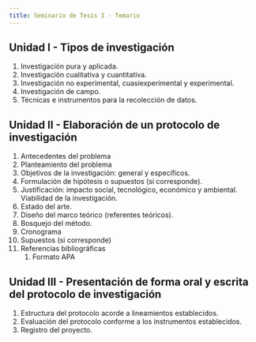 ```yaml
---
title: Seminario de Tesis I - Temario
---
```


## Unidad I - Tipos de investigación

1. Investigación pura y aplicada.
2. Investigación cualitativa y cuantitativa.
3. Investigación no experimental, cuasiexperimental y experimental.
4. Investigación de campo.
5. Técnicas e instrumentos para la recolección de datos.

## Unidad II - Elaboración de un protocolo de investigación

1. Antecedentes del problema
2. Planteamiento del problema
3. Objetivos de la investigación: general y específicos.
4. Formulación de hipótesis o supuestos (si corresponde).
5. Justificación: impacto social, tecnológico, económico y ambiental. Viabilidad de la investigación.
6. Estado del arte.
7. Diseño del marco teórico (referentes teóricos).
8. Bosquejo del método.
9. Cronograma
10. Supuestos (si corresponde)
11. Referencias bibliográficas
    1. Formato APA

## Unidad III - Presentación de forma oral y escrita del protocolo de investigación

1. Estructura del protocolo acorde a lineamientos establecidos.
2. Evaluación del protocolo conforme a los instrumentos establecidos.
3. Registro del proyecto.
